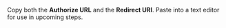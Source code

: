 Copy both the **Authorize URL** and the **Redirect URI**. Paste into a text editor for use in upcoming steps.